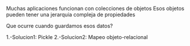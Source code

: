 Muchas aplicaciones funcionan con colecciones de objetos
Esos objetos pueden tener una jerarquia compleja de propiedades

Que ocurre cuando guardamos esos datos?

1.-Solucion1: Pickle
2.-Solucion2: Mapeo objeto-relacional
